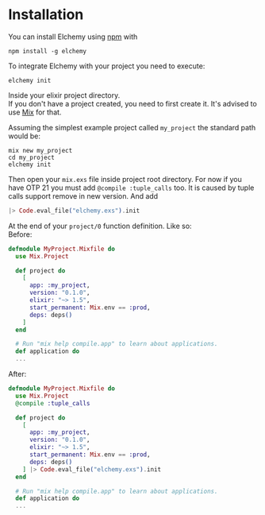 # Installation

You can install Elchemy using [npm](https://www.npmjs.com/) with
```
npm install -g elchemy
```

To integrate Elchemy with your project you need to execute:

```
elchemy init
```

Inside your elixir project directory.  
If you don't have a project created, you need to first create it. It's advised to use  [Mix](https://elixir-lang.org/getting-started/mix-otp/introduction-to-mix.html#our-first-project) for that.

Assuming the simplest example project called `my_project` the standard path would be:

```
mix new my_project
cd my_project
elchemy init
```

Then open your `mix.exs` file inside project root directory. For now if you have OTP 21 you must add `@compile :tuple_calls` too. It is caused by tuple calls support remove in new version. And add
```elixir
|> Code.eval_file("elchemy.exs").init
```
At the end of your `project/0` function definition. Like so:  
Before:
```elixir
defmodule MyProject.Mixfile do
  use Mix.Project

  def project do
    [
      app: :my_project,
      version: "0.1.0",
      elixir: "~> 1.5",
      start_permanent: Mix.env == :prod,
      deps: deps()
    ]
  end

  # Run "mix help compile.app" to learn about applications.
  def application do
  ...
```
After:
```elixir
defmodule MyProject.Mixfile do
  use Mix.Project
  @compile :tuple_calls

  def project do
    [
      app: :my_project,
      version: "0.1.0",
      elixir: "~> 1.5",
      start_permanent: Mix.env == :prod,
      deps: deps()
    ] |> Code.eval_file("elchemy.exs").init
  end

  # Run "mix help compile.app" to learn about applications.
  def application do
  ...
```
